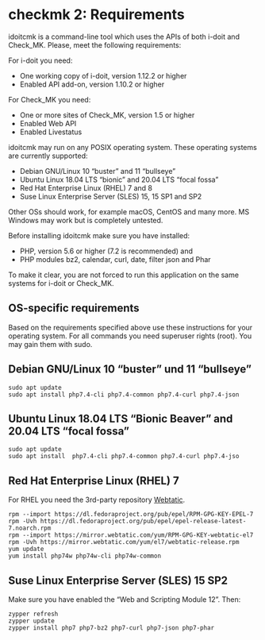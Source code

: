 # checkmk 2: Requirements

idoitcmk is a command-line tool which uses the APIs of both i-doit and Check\_MK. Please, meet the following requirements:

For i-doit you need:

*   One working copy of i-doit, version 1.12.2 or higher
*   Enabled API add-on, version 1.10.2 or higher

For Check\_MK you need:

*   One or more sites of Check\_MK, version 1.5 or higher
*   Enabled Web API
*   Enabled Livestatus

idoitcmk may run on any POSIX operating system. These operating systems are currently supported:

*   Debian GNU/Linux 10 “buster” and 11 “bullseye”
*   Ubuntu Linux 18.04 LTS “bionic” and 20.04 LTS “focal fossa”
*   Red Hat Enterprise Linux (RHEL) 7 and 8
*   Suse Linux Enterprise Server (SLES) 15, 15 SP1 and SP2

Other OSs should work, for example macOS, CentOS and many more. MS Windows may work but is completely untested.

Before installing idoitcmk make sure you have installed:

*   PHP, version 5.6 or higher (7.2 is recommended) and
*   PHP modules bz2, calendar, curl, date, filter json and Phar

To make it clear, you are not forced to run this application on the same systems for i-doit or Check\_MK.

OS-specific requirements
------------------------

Based on the requirements specified above use these instructions for your operating system. For all commands you need superuser rights (root). You may gain them with sudo.

Debian GNU/Linux 10 “buster” und 11 “bullseye”
----------------------------------------------

    sudo apt update
    sudo apt install php7.4-cli php7.4-common php7.4-curl php7.4-json

Ubuntu Linux 18.04 LTS “Bionic Beaver” and 20.04 LTS “focal fossa”
------------------------------------------------------------------

    sudo apt update
    sudo apt install  php7.4-cli php7.4-common php7.4-curl php7.4-jso

Red Hat Enterprise Linux (RHEL) 7
---------------------------------

For RHEL you need the 3rd-party repository [Webtatic](https://webtatic.com/packages/php72/).

    rpm --import https://dl.fedoraproject.org/pub/epel/RPM-GPG-KEY-EPEL-7
    rpm -Uvh https://dl.fedoraproject.org/pub/epel/epel-release-latest-7.noarch.rpm
    rpm --import https://mirror.webtatic.com/yum/RPM-GPG-KEY-webtatic-el7
    rpm -Uvh https://mirror.webtatic.com/yum/el7/webtatic-release.rpm
    yum update
    yum install php74w php74w-cli php74w-common

Suse Linux Enterprise Server (SLES) 15 SP2
------------------------------------------

Make sure you have enabled the “Web and Scripting Module 12”. Then:

    zypper refresh
    zypper update
    zypper install php7 php7-bz2 php7-curl php7-json php7-phar
